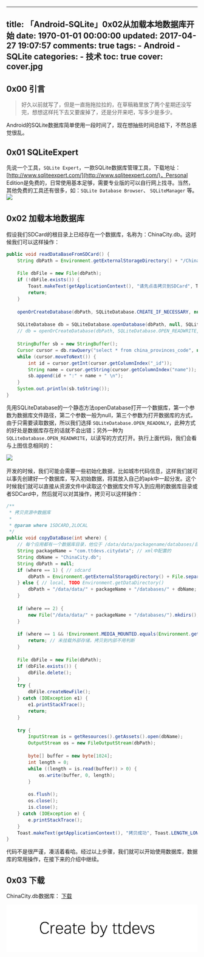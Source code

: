 
---
title: 「Android-SQLite」0x02从加载本地数据库开始
date: 1970-01-01 00:00:00
updated: 2017-04-27 19:07:57
comments: true
tags:
    - Android
    - SQLite
categories:
    - 技术
toc: true
cover: cover.jpg 
---


## 0x00 引言

>好久以前就写了，但是一直拖拖拉拉的，在草稿箱里放了两个星期还没写完，想想这样托下去又要废掉了，还是分开来吧，写多少是多少。

Android的SQLite数据库简单使用一段时间了，现在想抽些时间总结下，不然总感觉很乱。


## 0x01 SQLiteExpert

先说一个工具，`SQLite Expert`，一款SQLite数据库管理工具，下载地址： [http://www.sqliteexpert.com/](http://www.sqliteexpert.com/)，Personal Edition是免费的，日常使用基本足够，需要专业版的可以自行网上找寻。当然，其他免费的工具还有很多，如：`SQLite Database Browser`、 `SQLiteManager` 等。
![](http://img.blog.csdn.net/20130916222611000?watermark/2/text/aHR0cDovL2Jsb2cuY3Nkbi5uZXQvdHRkZXZz/font/5a6L5L2T/fontsize/400/fill/I0JBQkFCMA==/dissolve/70/gravity/SouthEast)


## 0x02 加载本地数据库

假设我们SDCard的根目录上已经存在一个数据库，名称为：ChinaCity.db。这时候我们可以这样操作：

``` java
public void readDataBaseFromSDCard() {
    String dbPath = Environment.getExternalStorageDirectory() + "/ChinaCity.db";

    File dbFile = new File(dbPath);
    if (!dbFile.exists()) {
        Toast.makeText(getApplicationContext(), "请先点击拷贝到SDCard", Toast.LENGTH_LONG).show();
        return;
    }

    openOrCreateDatabase(dbPath, SQLiteDatabase.CREATE_IF_NECESSARY, null);

    SQLiteDatabase db = SQLiteDatabase.openDatabase(dbPath, null, SQLiteDatabase.OPEN_READWRITE);
    // db = openOrCreateDatabase(dbPath, SQLiteDatabase.OPEN_READWRITE, null);

    StringBuffer sb = new StringBuffer();
    Cursor cursor = db.rawQuery("select * from china_provinces_code", null);
    while (cursor.moveToNext()) {
        int id = cursor.getInt(cursor.getColumnIndex("_id"));
        String name = cursor.getString(cursor.getColumnIndex("name"));
        sb.append(id + ":" + name + " \n");
    }
    System.out.println(sb.toString());
}
```

先用SQLiteDatabase的一个静态方法openDatabase打开一个数据库，第一个参数为数据库文件路径，第二个参数一般为null，第三个参数为打开数据库的方式，由于只需要读取数据，所以我们选择 `SQLiteDatabase.OPEN_READONLY`，此种方式的好处是数据库存在的话就不会出错；另外一种为 `SQLiteDatabase.OPEN_READWRITE`，以读写的方式打开。执行上面代码，我们会看与上图信息相同的：

![](http://img.blog.csdn.net/20130916225300890?watermark/2/text/aHR0cDovL2Jsb2cuY3Nkbi5uZXQvdHRkZXZz/font/5a6L5L2T/fontsize/400/fill/I0JBQkFCMA==/dissolve/70/gravity/SouthEast)  

开发的时候，我们可能会需要一些初始化数据，比如城市代码信息，这样我们就可以事先创建好一个数据库，写入初始数据，将其放入自己的apk中一起分发。这个时候我们就可以直接从资源文件中读取这个数据库文件写入到应用的数据库目录或者SDCard中，然后就可以对其操作，拷贝可以这样操作：

``` java
/**
 * 拷贝资源中数据库
 *
 * @param where 1SDCARD,2LOCAL
 */
public void copyDataBase(int where) {
    // 每个应用都有一个数据库目录，他位于 /data/data/packagename/databases/目录下
    String packageName = "com.ttdevs.citydata"; // xml中配置的
    String dbName = "ChinaCity.db";
    String dbPath = null;
    if (where == 1) { // sdcard
        dbPath = Environment.getExternalStorageDirectory() + File.separator + dbName;
    } else { // local, TODO Environment.getDataDirectory()
        dbPath = "/data/data/" + packageName + "/databases/" + dbName;
    }

    if (where == 2) {
        new File("/data/data/" + packageName + "/databases/").mkdirs();
    }

    if (where == 1 && !Environment.MEDIA_MOUNTED.equals(Environment.getExternalStorageState())) {
        return; // 未挂载外部存储，拷贝到内部不用判断
    }

    File dbFile = new File(dbPath);
    if (dbFile.exists()) {
        dbFile.delete();
    }
    try {
        dbFile.createNewFile();
    } catch (IOException e1) {
        e1.printStackTrace();
        return;
    }

    try {
        InputStream is = getResources().getAssets().open(dbName);
        OutputStream os = new FileOutputStream(dbPath);

        byte[] buffer = new byte[1024];
        int length = 0;
        while ((length = is.read(buffer)) > 0) {
            os.write(buffer, 0, length);
        }

        os.flush();
        os.close();
        is.close();
    } catch (IOException e) {
        e.printStackTrace();
    }
    Toast.makeText(getApplicationContext(), "拷贝成功", Toast.LENGTH_LONG).show();
}
```

代码不是很严谨，凑活着看哈。经过以上步骤，我们就可以开始使用数据库，数据库的常用操作，在接下来的介绍中继续。


## 0x03 下载

ChinaCity.db数据库： [下载](http://download.csdn.net/detail/ttdevs/6332431)

![Create by ttdevs](https://raw.githubusercontent.com/ttdevs/ttdevs.github.io/common/images/logo.png)


